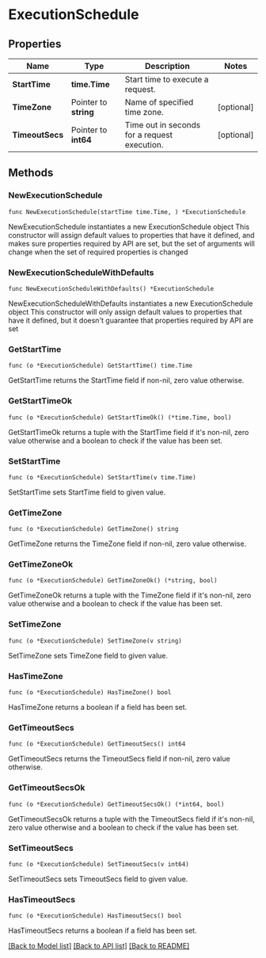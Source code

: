 # ExecutionSchedule

## Properties

Name | Type | Description | Notes
------------ | ------------- | ------------- | -------------
**StartTime** | **time.Time** | Start time to execute a request. | 
**TimeZone** | Pointer to **string** | Name of specified time zone. | [optional] 
**TimeoutSecs** | Pointer to **int64** | Time out in seconds for a request execution. | [optional] 

## Methods

### NewExecutionSchedule

`func NewExecutionSchedule(startTime time.Time, ) *ExecutionSchedule`

NewExecutionSchedule instantiates a new ExecutionSchedule object
This constructor will assign default values to properties that have it defined,
and makes sure properties required by API are set, but the set of arguments
will change when the set of required properties is changed

### NewExecutionScheduleWithDefaults

`func NewExecutionScheduleWithDefaults() *ExecutionSchedule`

NewExecutionScheduleWithDefaults instantiates a new ExecutionSchedule object
This constructor will only assign default values to properties that have it defined,
but it doesn't guarantee that properties required by API are set

### GetStartTime

`func (o *ExecutionSchedule) GetStartTime() time.Time`

GetStartTime returns the StartTime field if non-nil, zero value otherwise.

### GetStartTimeOk

`func (o *ExecutionSchedule) GetStartTimeOk() (*time.Time, bool)`

GetStartTimeOk returns a tuple with the StartTime field if it's non-nil, zero value otherwise
and a boolean to check if the value has been set.

### SetStartTime

`func (o *ExecutionSchedule) SetStartTime(v time.Time)`

SetStartTime sets StartTime field to given value.


### GetTimeZone

`func (o *ExecutionSchedule) GetTimeZone() string`

GetTimeZone returns the TimeZone field if non-nil, zero value otherwise.

### GetTimeZoneOk

`func (o *ExecutionSchedule) GetTimeZoneOk() (*string, bool)`

GetTimeZoneOk returns a tuple with the TimeZone field if it's non-nil, zero value otherwise
and a boolean to check if the value has been set.

### SetTimeZone

`func (o *ExecutionSchedule) SetTimeZone(v string)`

SetTimeZone sets TimeZone field to given value.

### HasTimeZone

`func (o *ExecutionSchedule) HasTimeZone() bool`

HasTimeZone returns a boolean if a field has been set.

### GetTimeoutSecs

`func (o *ExecutionSchedule) GetTimeoutSecs() int64`

GetTimeoutSecs returns the TimeoutSecs field if non-nil, zero value otherwise.

### GetTimeoutSecsOk

`func (o *ExecutionSchedule) GetTimeoutSecsOk() (*int64, bool)`

GetTimeoutSecsOk returns a tuple with the TimeoutSecs field if it's non-nil, zero value otherwise
and a boolean to check if the value has been set.

### SetTimeoutSecs

`func (o *ExecutionSchedule) SetTimeoutSecs(v int64)`

SetTimeoutSecs sets TimeoutSecs field to given value.

### HasTimeoutSecs

`func (o *ExecutionSchedule) HasTimeoutSecs() bool`

HasTimeoutSecs returns a boolean if a field has been set.


[[Back to Model list]](../README.md#documentation-for-models) [[Back to API list]](../README.md#documentation-for-api-endpoints) [[Back to README]](../README.md)


